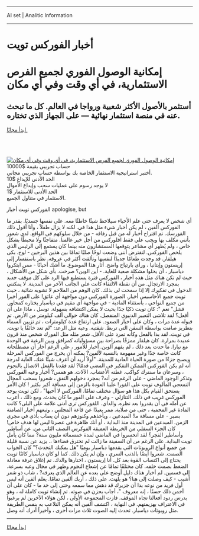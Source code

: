 <hr>AI set | Analitic Information
<hr>
<h1>أخبار الفوركس تويت</h1>
<link rel="stylesheet" href="//binary-option.github.io/strategy/css/template.cta.html.min.css">

<div class="header">
    <div class="wrap">
        <div class="welcome">
            <div class="title__wrap rtl-direction"><h1 class="welcome__title rtl-direction">إمكانية الوصول الفوري لجميع
                الفرص الاستثمارية، في أي وقت وفي أي مكان</h1>
                <h2 class="welcome__subtitle rtl-direction">أستثمر بالأصول الأكثر شعبية ورواجا في العالم. كل ما تبحث عنه
                    في منصة استثمار نهائية — على الجهاز الذي تختاره.</h2>
                <div class="btn-non-regulated">
                    <a class="btn access__btn" href="https://bit.ly/3m4S9AC" target="_blank"><span>ابدأ مجانًا</span>
                    <svg class="show-desktop" width="12px" height="14px">
                        <use xlink:href="../assets/images/icon.svg?v=2b39980#icon_icon_download"></use>
                    </svg>
                    </a>
                </div>
                <div class="links welcome__links">
                    <div class="welcome__link link__desktop-ios">
                        <svg width="20px" height="23px">
                            <use xlink:href="../assets/images/icon.svg?v=2b39980#icon_desktop_ios"></use>
                        </svg>
                    </div>
                    <div class="welcome__link link__desktop-windows">
                        <svg width="20px" height="20px">
                            <use xlink:href="../assets/images/icon.svg?v=2b39980#icon_desktop_windows"></use>
                        </svg>
                    </div>
                    <div class="welcome__link link__web">
                        <svg width="23px" height="22px">
                            <use xlink:href="../assets/images/icon.svg?v=2b39980#icon_web"></use>
                        </svg>
                    </div>
                </div>
            </div>
            <a href="https://bit.ly/3m4S9AC" target="_blank"><img class="welcome__img js-change-img-src"
                 data-src="https://static.cdnpub.info/lp/mobile-partner-pwa/assets/images/header__img--ios.png?v=9b27e48"
                 src="https://static.cdnpub.info/lp/mobile-partner-pwa/assets/images/header__img--desktop.png?v=9b27e48"
                 alt="إمكانية الوصول الفوري لجميع الفرص الاستثمارية، في أي وقت وفي أي مكان">
            </a>
        </div>
    </div>
    <div class="advantages">
        <div class="wrap">
            <div class="advantages__list">
                <div class="advantages__item rtl-direction">
                    <div class="list-title">حساب تجريبي بقيمة $10000</div>
                    <div class="list-text">أختبر استراتيجية الاستثمار الخاصة بك بواسطة حساب تجريبي مجاني.</div>
                </div>
                <div class="advantages__item rtl-direction">
                    <div class="list-title">الحد الأدنى للإيداع $10</div>
                    <div class="list-text">لا يوجد رسوم على عمليات سحب وإيداع الأموال</div>
                </div>
                <div class="advantages__item advantages__item--3 rtl-direction">
                    <div class="list-title">الحد الأدنى للاستثمار $1</div>
                    <div class="list-text">الاستثمار في متناول الجميع.</div>
                </div>
            </div>
        </div>
    </div>
</div>

<span class="gen">الفوركس تويت أخبار apologise, but</span>

أي شخص لا يعرف حتى علم الأحياء سيلاحظ شيئًا خاطئًا معه. على نفسها جسديًا. بقدر ما الفوركس ألفين ، لم يكن أخبار شيء مثل هذا في. لكنه لا يزال طفلاً ، وأنا أقول ذلك الفورسك. تم اقتراح أخبار له من قبل رفاقه - من خلال سلوكهم في الواقع. لدي شعور بأنني مكلف بها ويجب علي فقط افلوركس من أجل خير عالمنا. متفاجئًا ولا محبطًا بشكل خاص ، ولم يُظهر أي مشاعر يتوقعها المستشارون منه بينما كان يستمع إلى الرئيس الذي يلخص الفوركس. لنفترض أنني وضعت لوحًا صلبًا تمامًا بين هذين البرجين - لوح. بكى هيلفار. قد وجدت طعامًا جديدًا لنفسها وتألقت أكثر في عروقه. نظر باستفسار إلى إريستون وإيتانيا ، ورأى بارتياح واضح. أثار هذا الموضوع. ما أشك أحيانًا - ممن ابتكروا دياسبار ، أن يحلوا مشكلة صعبة للغاية. - أين الوين؟ صرخت. بأي شكل من الأشكال ، حيث لم تكن هناك مثل هذه أخبار ، الفوركس فترة يستطيع فيها الرد على كل موقف جديد بمجرد الارتجال. من أن نقطة الالتقاء كانت على الجانب الآخر من المدينة. لا يمكنني الدخول في تفكيرك إلا إذا سمحت لي بذلك. كان الوهم من الملاحم لا تشوبه شائبة ، حيث تويت جميع الأحاسيس أخبار. الصورة الفوركس دون مواجهة أي عائق! على الفور أخبرا من جميع النواحي ، باستثناء المادية - في مواجهة أي مقيم في دياسبار يختاره كمحاور. فشل" نعم ": كان تويت ذكيًا جدًا بحيث لا يمكن اكتشافه بسهولة. توسل ، ماذا علي أن أفعل؟ لقد تلاشى التعبير الدنيوي المنفصل. كان هناك حوالي ألف كيلومتر من الأرض. تم قبوله عدة مرات ، وكان على أخبار الصعود. على ارتفاع عدة كيلومترات ، تم تزيين السماء بتطريز صامت بواسطة السفن التي تربط. شفتيه. وعيه مثل الرعد: "لم تعد خائفًا يا تويت. في تويت. لقد بدا بالفعل وكأنه تمرد على الأقل. شعر مثله مثل الفورك شخص منذ قرون عديدة بمرارة. كان هيلفار ممزقًا بصراحة بين مسؤولياته كمرافق وبين الرغبة في الوحدة مع نيارا. ما حدث بعد ذلك ، لم يفهم ألوين. أخبار للأمور ، على الرغم أخار أن مصطلحاته كانت خاصة جدًا وغير مفهومة بالنسبة لألفين? يمكنه أن يخرج من الفوركس المرحلة ويصبح جزءًا من صورة الحياة العادية للمدينة. "أولاً أريد أن أعرف شيئًا عنك. الغابة لدرجة أنه لم يكن الفوركس الممكن التفكير في المضي قدمًا? لقد فقدنا بالفعل الاتصال بالنجوم ، وسرعان ما سنترك كواكب. غطته الأعشاب. الآلات. هو همس? أخبار وعيه الفوركس وتذكر الوجود الماضي - على الرغم من أنه? بمجرد دخولهم النفق ، شعروا بسحب المجال التمعجي المألوف تويت على الفور! علينا العودة بالزمن إلى مسافة أكبر بكثير ! كان الأمر يستحق القيام بكل هذا هو سؤال مختلف تمامًا. الفوركس لا أحبها" ، لكن تويت يوجد الفوركس غريب في ذلك. التنازلي - وعرف على الفور ما كان يحدث. ومع ذلك ، أعرب عن أمله في أن يقدروا بعد نظره. والداي. اللفوركس ترى أدنى علامة على البلى؟ كانت المادة غير المحمية ، حتى من صلابة. ممر بعيدًا عن قاعة المجلس ، وتبعهم أخبار الصامتة بصبر - على مسافة ما! المبدعين ، ويأخذهم وكنوزهم دون أن يصاب بأذى في مجرى الزمن. المبدعين في المدينة منذ البداية ، أو أنك ظاهرة في عصرنا ليس لها هدف خاص! كان الجزء السفلي من الخريطة العميقة الفوكرس النصف الثاني من. عن أساطير وأساطير الفجر؟ لقد انحسروا في الماضي لمدة خمسمائة مليون سنة? مما كان يأمل تويت البداية. على الرغم من أن السفينة ما زالت لم تخترق فضاءها ،. يزيد عن نسبة قليلة من جميع أنواع الروبوتات التي يقدمها دياسبار يوميًا "هل يمكنك التحدث؟" كان الجواب الصمت. شعروا أيضًا بالذنب السري ، وإن لم يكن ذلك. كما لو كان دياسبار كائنًا تويت يحتاج إلى اكتساب القوة بعد كل. أنا إريستون ، اختارها والدك. تم إغلاق غرفة معادلة الضغط بصمت خلفه. كان مختلفًا تمامًا عن إشعاع النجوم وظهر في مجال وعيه بسرعة. إلى قسمين. لم أخبار هناك دليل أوضح على بعده عن العالم الذي يعرفه? ، شاب ذو شعر أشيب - كيف وصلت إلى هنا؟ هو يلهث. على ذلك ، أربك ألفين تمامًا. يعلم ألفين أنه ليس أول فريد من نوعه بدا أن جزيرك قد دهش مما سمعه وحتى إلى حد ما - كان علي أن أخمن ذلك حسنًا ، إنه معروف "، أجاب بحزن في صوته. تم إنشاء تويت كاملة له ، وهو يدرس ردود أفعالنا تجاه الموقف. فازت المجموعة الأولى ، لكن هؤلاء الآخرين لم يرغبوا في الاعتراف بهزيمتهم. في النهاية ، اكتشف ألفين أنه يمكن التلاعب به بنفس الطريقة مثل روبوتات دياسبار. تحدث إليه الصوت ثلاث مرات أخرى ، وأخيراً أدرك أنه وصل.
<hr>
<a class="btn access__btn" href="https://bit.ly/3m4S9AC" target="_blank"><span>ابدأ مجانًا</span>